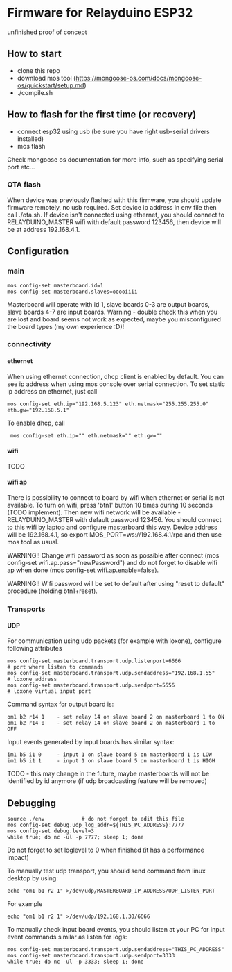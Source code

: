 # Firmware for Relayduino ESP32

unfinished proof of concept

## How to start
- clone this repo
- download mos tool (https://mongoose-os.com/docs/mongoose-os/quickstart/setup.md)
- ./compile.sh

## How to flash for the first time (or recovery)
- connect esp32 using usb (be sure you have right usb-serial drivers installed)
- mos flash

Check mongoose os documentation for more info, such as specifying serial port etc...

### OTA flash
When device was previously flashed with this firmware, you should update firmware remotely, no usb required. Set device ip address in env file then call ./ota.sh. If device isn't connected using ethernet, you should connect to RELAYDUINO_MASTER wifi with default password 123456, then device will be at address 192.168.4.1.

## Configuration

### main
    mos config-set masterboard.id=1
    mos config-set masterboard.slaves=ooooiiii   

Masterboard will operate with id 1, slave boards 0-3 are output boards, slave boards 4-7 are input boards. Warning - double check this when you are lost and board seems not work as expected, maybe you misconfigured the board types (my own experience :D)!

### connectivity

#### ethernet

When using ethernet connection, dhcp client is enabled by default. You can see ip address when using mos console over serial connection. To set static ip address on ethernet, just call

    mos config-set eth.ip="192.168.5.123" eth.netmask="255.255.255.0" eth.gw="192.168.5.1"

To enable dhcp, call

     mos config-set eth.ip="" eth.netmask="" eth.gw=""

#### wifi
TODO

#### wifi ap
There is possibility to connect to board by wifi when ethernet or serial is not available. To turn on wifi, press 'btn1' button 10 times during 10 seconds (TODO implement). Then new wifi network will be available - RELAYDUINO_MASTER with default password 123456. You should connect to this wifi by laptop and configure masterboard this way. Device address will be 192.168.4.1, so export MOS_PORT=ws://192.168.4.1/rpc and then use mos tool as usual.

WARNING!! Change wifi password as soon as possible after connect (mos config-set wifi.ap.pass="newPassword") and do not forget to disable wifi ap when done (mos config-set wifi.ap.enable=false).

WARNING!! Wifi password will be set to default after using "reset to default" procedure (holding btn1+reset).



### Transports
#### UDP
For communication using udp packets (for example with loxone), configure following attributes

    mos config-set masterboard.transport.udp.listenport=6666              # port where listen to commands
    mos config-set masterboard.transport.udp.sendaddress="192.168.1.55"   # loxone address
    mos config-set masterboard.transport.udp.sendport=5556                # loxone virtual input port

Command syntax for output board is:

    om1 b2 r14 1    - set relay 14 on slave board 2 on masterboard 1 to ON
    om1 b2 r14 0    - set relay 14 on slave board 2 on masterboard 1 to OFF

Input events generated by input boards has similar syntax:

    im1 b5 i1 0     - input 1 on slave board 5 on masterboard 1 is LOW
    im1 b5 i1 1     - input 1 on slave board 5 on masterboard 1 is HIGH

TODO - this may change in the future, maybe masterboards will not be identified by id anymore (if udp broadcasting feature will be removed)


## Debugging

    source ./env            # do not forget to edit this file
    mos config-set debug.udp_log_addr=${THIS_PC_ADDRESS}:7777
    mos config-set debug.level=3
    while true; do nc -ul -p 7777; sleep 1; done

Do not forget to set loglevel to 0 when finished (it has a performance impact)

To manually test udp transport, you should send command from linux desktop by using:

    echo "om1 b1 r2 1" >/dev/udp/MASTERBOARD_IP_ADDRESS/UDP_LISTEN_PORT

For example

    echo "om1 b1 r2 1" >/dev/udp/192.168.1.30/6666

To manually check input board events, you should listen at your PC for input event commands similar as listen for logs:

    mos config-set masterboard.transport.udp.sendaddress="THIS_PC_ADDRESS"
    mos config-set masterboard.transport.udp.sendport=3333
    while true; do nc -ul -p 3333; sleep 1; done

